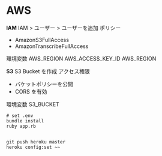 # AWS
**IAM**
IAM > ユーザー > ユーザーを追加
ポリシー
- AmazonS3FullAccess
- AmazonTranscribeFullAccess

環境変数
AWS_REGION
AWS_ACCESS_KEY_ID
AWS_REGION

**S3**
S3 Bucket を作成
アクセス権限
- バケットポリシーを公開
- CORS を有効

環境変数
S3_BUCKET

```
# set .env
bundle install
ruby app.rb


git push heroku master
heroku config:set ~~
```
